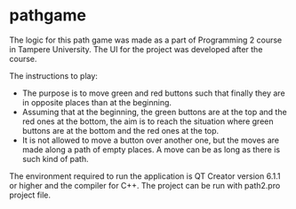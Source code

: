 # pathgame

The logic for this path game was made as a part of Programming 2 course in Tampere University. The UI for the project was developed after the course.

The instructions to play: 
* The purpose is to move green and red buttons such that finally they are in opposite places than at the beginning. 
* Assuming that at the beginning, the green buttons are at the top and the red ones at the bottom, the aim is to reach the situation where green buttons are at the bottom and the red ones at the top.
* It is not allowed to move a button over another one, but the moves are made along a path of empty places. A move can be as long as there is such kind of path.

The environment required to run the application is QT Creator version 6.1.1 or higher and the compiler for C++. The project can be run with path2.pro project file.
